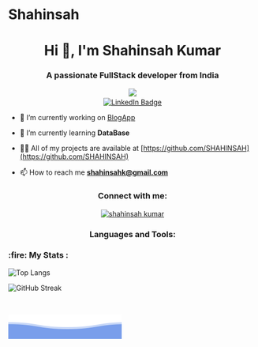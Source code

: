 # Shahinsah
<!-- ![Banner](https://res.cloudinary.com/superfolio/image/upload/v1620689979/68747470733a2f2f692e70696e696d672e636f6d2f6f726967696e616c732f63362f33332f63322f63363333633230656465383266306530636564376435373064626533613166332e676966_yjuh2s.gif)
 -->
<h1 align="center">Hi 👋, I'm Shahinsah Kumar</h1>
<h3 align="center">A passionate FullStack developer from India</h3>
<!-- <img align="right" alt="Coding" width="400" src="[https://images.app.goo.gl/Gm16krTMttrjLH237](https://images.app.goo.gl/pbtYhu2SasEtebup6](https://images.app.goo.gl/Pg9C4hpLBBYUmezi6)" />
 -->
 <div id="header" align="center">
  <img src="https://media.giphy.com/media/M9gbBd9nbDrOTu1Mqx/giphy.gif" width="100"/>
</div>

  <div id="badges" align="center">
  <a href="https://www.linkedin.com/in/shahinsah2/">
    <img src="https://img.shields.io/badge/LinkedIn-blue?style=for-the-badge&logo=linkedin&logoColor=white" alt="LinkedIn Badge"/>
  </a>
 </div>



- 🔭 I’m currently working on [BlogApp](https://github.com/SHAHINSAH/blogaap)

- 🌱 I’m currently learning **DataBase**

- 👨‍💻 All of my projects are available at [https://github.com/SHAHINSAH](https://github.com/SHAHINSAH)

- 📫 How to reach me **shahinsahk@gmail.com**

<h3 align="center">Connect with me:</h3>
<p align="center">
<a href="https://www.linkedin.com/in/shahinsah2/" target="blank"><img align="center" src="https://raw.githubusercontent.com/rahuldkjain/github-profile-readme-generator/master/src/images/icons/Social/linked-in-alt.svg" alt="shahinsah kumar" height="30" width="40" /></a>

</p>

<h3 align="center">Languages and Tools:</h3>


<h3>:fire: My Stats :</h3>

 ![Top Langs](https://github-readme-stats.vercel.app/api/top-langs/?username=Shraddha08-cmyk&layout=compact&theme=vision-friendly-dark)

![GitHub Streak](http://github-readme-streak-stats.herokuapp.com?user=Shraddha08-cmyk&theme=dark&hide_border=true&currStreakLabel=DDDDDD)

<p>
<a href="https://github.com/SHAHINSAH"><span>


<p ><img src="https://blogapp-77n7.onrender.com/" alt=""/> </p>
  
![](https://github.com/amandewatnitrr/amandewatnitrr/blob/main/imgs/bottom_header.svg)
